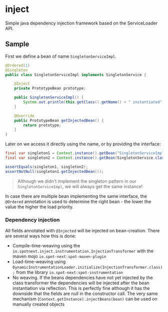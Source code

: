 # inject
Simple java dependency injection framework based on the ServiceLoader API.

## Sample

First we define a bean of name `SingletonServiceImpl`.

```java
@Ordered(1)
@Singleton
public class SingletonServiceImpl implements SingletonService {

	@Inject
	private PrototypeBean prototype;

	public SingletonServiceImpl() {
		System.out.println(this.getClass().getName() + " instantiated");
	}

	@Override
	public PrototypeBean getInjectedBean() {
		return prototype;
	}
}
```

Later on we access it directly using the name, or by providing the interface:

```java
final var singleton1 = Context.instance().getBean("SingletonServiceImpl", SingletonService.class);
final var singleton2 = Context.instance().getBean(SingletonService.class);

assertEquals(singleton1, singleton2);
assertNotNull(singleton1.getInjectedBean());
```

> Although we didn't implement the singleton pattern in our `SingletonServiceImpl`, we will always get the same instance!

In case there are multiple bean implementing the same interface, the `@Ordered` annotation is used to determine the right bean - the lower the value the higher the load priority.

### Dependency injection
All fields annotated with `@Injected` will be injected on bean-creation. There are several ways how this is done:
* Compile-time-weaving using the `io.spotnext.inject.instrumentation.InjectionTransformer` with the maven mojo `io.spot-next:spot-maven-plugin`
* Load-time-weaving using `DynamicInstrumentationLoader.initialize(InjectionTransformer.class);` from the library `io.spot-next:spot-instrumentation`
* No weaving. If the beans dependencies have not yet injected by the class transformer the dependencies will be injected after the bean instantiation via reflection. This is perfectly fine although it has the downside that the fields are null in the constructor call. The very same mechanism (`Context.getInstance).injectBeans(bean)` can be used on manually created objects
